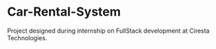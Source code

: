 # Car-Rental-System
Project designed during internship on FullStack development at Ciresta Technologies.
